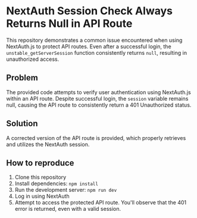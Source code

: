 # NextAuth Session Check Always Returns Null in API Route

This repository demonstrates a common issue encountered when using NextAuth.js to protect API routes.  Even after a successful login, the `unstable_getServerSession` function consistently returns `null`, resulting in unauthorized access.

## Problem

The provided code attempts to verify user authentication using NextAuth.js within an API route. Despite successful login, the `session` variable remains null, causing the API route to consistently return a 401 Unauthorized status.

## Solution

A corrected version of the API route is provided, which properly retrieves and utilizes the NextAuth session.

## How to reproduce

1. Clone this repository
2. Install dependencies: `npm install`
3. Run the development server: `npm run dev`
4. Log in using NextAuth
5. Attempt to access the protected API route.  You'll observe that the 401 error is returned, even with a valid session.